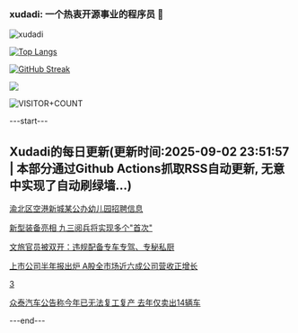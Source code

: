 ### xudadi: 一个热衷开源事业的程序员 👋

![xudadi](https://github-readme-stats-git-masterorgs-github-readme-stats-team.vercel.app/api?username=xudadi)

[![Top Langs](https://github-readme-stats.vercel.app/api/top-langs/?username=xudadi)](https://github.com/anuraghazra/github-readme-stats)

[![GitHub Streak](https://streak-stats.demolab.com?user=xudadi&locale=zh_Hans)](https://git.io/streak-stats)

![](https://raw.githubusercontent.com/xudadi/xudadi/main/assets/github-contribution-grid-snake.svg)

![VISITOR+COUNT](https://komarev.com/ghpvc/?username=xudadi&label=VISITOR+COUNT)


---start---

## Xudadi的每日更新(更新时间:2025-09-02 23:51:57 | 本部分通过Github Actions抓取RSS自动更新, 无意中实现了自动刷绿墙...)

[渝北区空港新城某公办幼儿园招聘信息](https://www.gongkaoleida.com/article/2600193)

[新型装备亮相 九三阅兵将实现多个"首次"](https://m.163.com/news/article/K8F0S361000189PS.html)

[文旅官员被双开：违规配备专车专驾、专秘私厨](https://m.163.com/news/article/K8EUFVGV0514CDBK.html)

[上市公司半年报出炉 A股全市场近六成公司营收正增长](https://m.163.com/news/article/K8EM0OHJ053469LG.html)

[3](https://m.163.com/touch/news/sub/domestic)

[众泰汽车公告称今年已无法复工复产 去年仅卖出14辆车](https://m.163.com/news/article/K8DNKQ040512B07B.html)

---end---
